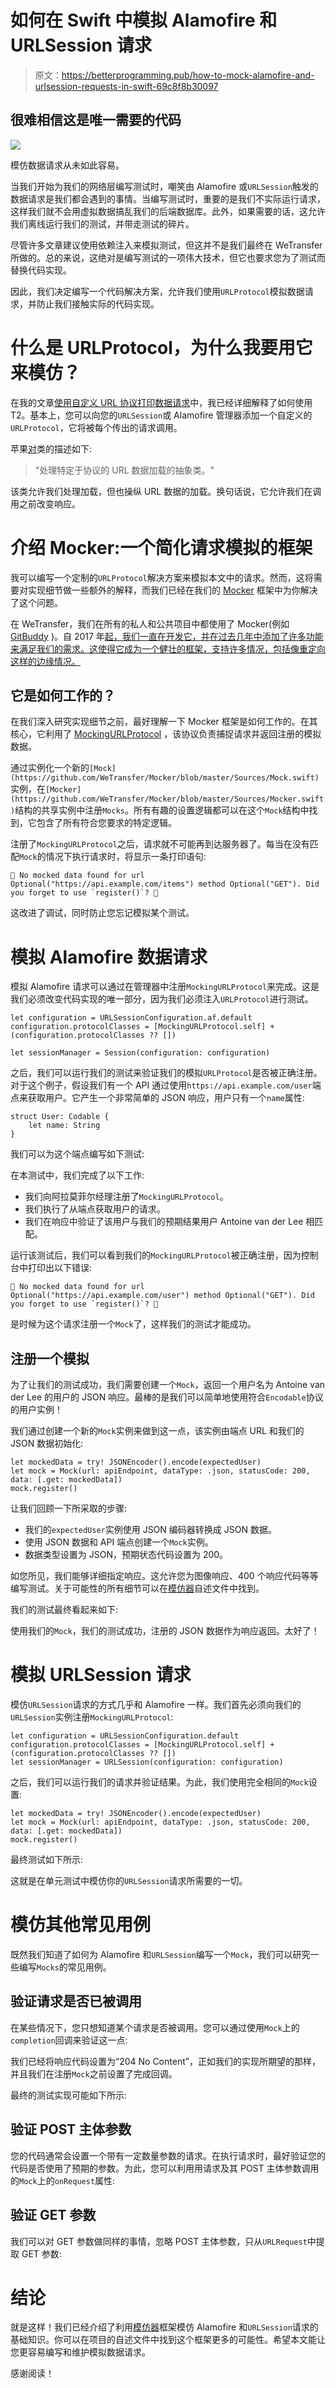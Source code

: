 # 如何在 Swift 中模拟 Alamofire 和 URLSession 请求

> 原文：<https://betterprogramming.pub/how-to-mock-alamofire-and-urlsession-requests-in-swift-69c8f8b30097>

## 很难相信这是唯一需要的代码

![](img/a6ee22d6877c2a1194a7416ebd6b4f08.png)

模仿数据请求从未如此容易。

当我们开始为我们的网络层编写测试时，嘲笑由 Alamofire 或`URLSession`触发的数据请求是我们都会遇到的事情。当编写测试时，重要的是我们不实际运行请求，这样我们就不会用虚拟数据搞乱我们的后端数据库。此外，如果需要的话，这允许我们离线运行我们的测试，并带走测试的碎片。

尽管许多文章建议使用依赖注入来模拟测试，但这并不是我们最终在 WeTransfer 所做的。总的来说，这绝对是编写测试的一项伟大技术，但它也要求您为了测试而替换代码实现。

因此，我们决定编写一个代码解决方案，允许我们使用`URLProtocol`模拟数据请求，并防止我们接触实际的代码实现。

# 什么是 URLProtocol，为什么我要用它来模仿？

在我的文章[使用自定义 URL 协议打印数据请求](https://www.avanderlee.com/swift/printing-data-requests/)中，我已经详细解释了如何使用 T2。基本上，您可以向您的`URLSession`或 Alamofire 管理器添加一个自定义的`URLProtocol`，它将被每个传出的请求调用。

苹果[对](https://developer.apple.com/documentation/foundation/urlprotocol)类的描述如下:

> "处理特定于协议的 URL 数据加载的抽象类。"

该类允许我们处理加载，但也操纵 URL 数据的加载。换句话说，它允许我们在调用之前改变响应。

# 介绍 Mocker:一个简化请求模拟的框架

我可以编写一个定制的`URLProtocol`解决方案来模拟本文中的请求。然而，这将需要对实现细节做一些额外的解释，而我们已经在我们的 [Mocker](https://github.com/WeTransfer/Mocker) 框架中为你解决了这个问题。

在 WeTransfer，我们在所有的私人和公共项目中都使用了 Mocker(例如 [GitBuddy](https://github.com/WeTransfer/GitBuddy) )。自 2017 年[起，我们一直在开发它，并在过去几年中添加了许多功能来满足我们的需求。这使得它成为一个健壮的框架，支持许多情况，包括像重定向这样的边缘情况。](https://github.com/WeTransfer/Mocker/commit/230b91fc08ec36b723b871b8299aeef292310274)

## 它是如何工作的？

在我们深入研究实现细节之前，最好理解一下 Mocker 框架是如何工作的。在其核心，它利用了 [MockingURLProtocol](https://github.com/WeTransfer/Mocker/blob/master/Sources/MockingURLProtocol.swift) ，该协议负责捕捉请求并返回注册的模拟数据。

通过实例化一个新的`[Mock](https://github.com/WeTransfer/Mocker/blob/master/Sources/Mock.swift)`实例，在`[Mocker](https://github.com/WeTransfer/Mocker/blob/master/Sources/Mocker.swift)`结构的共享实例中注册`Mocks`。所有有趣的设置逻辑都可以在这个`Mock`结构中找到，它包含了所有符合您要求的特定逻辑。

注册了`MockingURLProtocol`之后，请求就不可能再到达服务器了。每当在没有匹配`Mock`的情况下执行请求时，将显示一条打印语句:

```
🚨 No mocked data found for url Optional("https://api.example.com/items") method Optional("GET"). Did you forget to use `register()`? 🚨
```

这改进了调试，同时防止您忘记模拟某个测试。

# 模拟 Alamofire 数据请求

模拟 Alamofire 请求可以通过在管理器中注册`MockingURLProtocol`来完成。这是我们必须改变代码实现的唯一部分，因为我们必须注入`URLProtocol`进行测试。

```
let configuration = URLSessionConfiguration.af.default
configuration.protocolClasses = [MockingURLProtocol.self] + (configuration.protocolClasses ?? [])

let sessionManager = Session(configuration: configuration)
```

之后，我们可以运行我们的测试来验证我们的模拟`URLProtocol`是否被正确注册。对于这个例子，假设我们有一个 API 通过使用`https://api.example.com/user`端点来获取用户。它产生一个非常简单的 JSON 响应，用户只有一个`name`属性:

```
struct User: Codable {
    let name: String
}
```

我们可以为这个端点编写如下测试:

在本测试中，我们完成了以下工作:

*   我们向阿拉莫菲尔经理注册了`MockingURLProtocol`。
*   我们执行了从端点获取用户的请求。
*   我们在响应中验证了该用户与我们的预期结果用户 Antoine van der Lee 相匹配。

运行该测试后，我们可以看到我们的`MockingURLProtocol`被正确注册，因为控制台中打印出以下错误:

```
🚨 No mocked data found for url Optional("https://api.example.com/user") method Optional("GET"). Did you forget to use `register()`? 🚨
```

是时候为这个请求注册一个`Mock`了，这样我们的测试才能成功。

## 注册一个模拟

为了让我们的测试成功，我们需要创建一个`Mock`，返回一个用户名为 Antoine van der Lee 的用户的 JSON 响应。最棒的是我们可以简单地使用符合`Encodable`协议的用户实例！

我们通过创建一个新的`Mock`实例来做到这一点，该实例由端点 URL 和我们的 JSON 数据初始化:

```
let mockedData = try! JSONEncoder().encode(expectedUser)
let mock = Mock(url: apiEndpoint, dataType: .json, statusCode: 200, data: [.get: mockedData])
mock.register()
```

让我们回顾一下所采取的步骤:

*   我们的`expectedUser`实例使用 JSON 编码器转换成 JSON 数据。
*   使用 JSON 数据和 API 端点创建一个`Mock`实例。
*   数据类型设置为 JSON，预期状态代码设置为 200。

如您所见，我们能够详细指定响应。这允许您为图像响应、400 个响应代码等等编写测试。关于可能性的所有细节可以在[模仿器](https://github.com/WeTransfer/Mocker)自述文件中找到。

我们的测试最终看起来如下:

使用我们的`Mock`，我们的测试成功，注册的 JSON 数据作为响应返回。太好了！

# 模拟 URLSession 请求

模仿`URLSession`请求的方式几乎和 Alamofire 一样。我们首先必须向我们的`URLSession`实例注册`MockingURLProtocol`:

```
let configuration = URLSessionConfiguration.default
configuration.protocolClasses = [MockingURLProtocol.self] + (configuration.protocolClasses ?? [])
let sessionManager = URLSession(configuration: configuration)
```

之后，我们可以运行我们的请求并验证结果。为此，我们使用完全相同的`Mock`设置:

```
let mockedData = try! JSONEncoder().encode(expectedUser)
let mock = Mock(url: apiEndpoint, dataType: .json, statusCode: 200, data: [.get: mockedData])
mock.register()
```

最终测试如下所示:

这就是在单元测试中模仿你的`URLSession`请求所需要的一切。

# 模仿其他常见用例

既然我们知道了如何为 Alamofire 和`URLSession`编写一个`Mock`，我们可以研究一些编写`Mocks`的常见用例。

## 验证请求是否已被调用

在某些情况下，您只想知道某个请求是否被调用。您可以通过使用`Mock`上的`completion`回调来验证这一点:

我们已经将响应代码设置为“204 No Content”，正如我们的实现所期望的那样，并且我们在注册`Mock`之前设置了完成回调。

最终的测试实现可能如下所示:

## 验证 POST 主体参数

您的代码通常会设置一个带有一定数量参数的请求。在执行请求时，最好验证您的代码是否使用了预期的参数。为此，您可以利用用请求及其 POST 主体参数调用的`Mock`上的`onRequest`属性:

## 验证 GET 参数

我们可以对 GET 参数做同样的事情，忽略 POST 主体参数，只从`URLRequest`中提取 GET 参数:

# 结论

就是这样！我们已经介绍了利用[模仿器](https://github.com/WeTransfer/Mocker)框架模仿 Alamofire 和`URLSession`请求的基础知识。你可以在项目的自述文件中找到这个框架更多的可能性。希望本文能让您更容易编写和维护模拟数据请求。

感谢阅读！